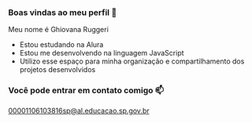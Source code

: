 ### Boas vindas ao meu perfil 🙉

Meu nome é Ghiovana Ruggeri

- Estou estudando na Alura
- Estou me desenvolvendo na linguagem JavaScript
- Utilizo esse espaço para minha organização e compartilhamento dos projetos desenvolvidos

### Você pode entrar em contato comigo 📫

00001106103816sp@al.educacao.sp.gov.br
